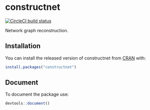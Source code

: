 
# constructnet

<!-- badges: start -->
[![CircleCI build status](https://circleci.com/gh/travisbyrum/constructnet.svg?style=svg)](https://circleci.com/gh/travisbyrum/constructnet)
<!-- badges: end -->

Network graph reconstruction.

## Installation

You can install the released version of constructnet from [CRAN](https://CRAN.R-project.org) with:

``` r
install.packages("constructnet")
```

## Document

To document the package use:

``` r
devtools::document()
```


